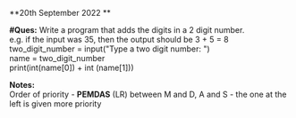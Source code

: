 **20th September 2022
**

**#Ques:** Write a program that adds the digits in a 2 digit number. <br/> e.g. if the input was 35, then the output should be 3 + 5 = 8 <br/>
two_digit_number = input("Type a two digit number: ") <br/>
name = two_digit_number  <br/>
print(int(name[0]) + int (name[1])) <br/>

**Notes: <br/>**
Order of priority - **PEMDAS** (LR)
between M and D, A and S - the one at the left is given more priority 
